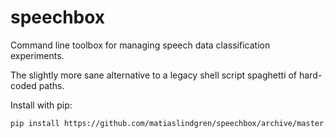 # speechbox

Command line toolbox for managing speech data classification experiments.

The slightly more sane alternative to a legacy shell script spaghetti of hard-coded paths.

Install with pip:
```bash
pip install https://github.com/matiaslindgren/speechbox/archive/master.zip
```
